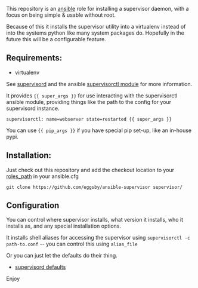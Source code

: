 This repository is an [ansible](http://ansibleworks.com) role for installing a supervisor daemon, with a focus on being simple & usable without root.

Because of this it installs the supervisor utility into a virtualenv instead of into the systems python like many system packages do. Hopefully in the future this will be a configurable feature.

## Requirements:

  - virtualenv

See [supervisord](http://supervisord.org/) and the ansible [supervisorctl module](http://www.ansibleworks.com/docs/modules.html#supervisorctl) for more information.

It provides `{{ super_args }}` for use interacting with the supervisorctl ansible module, providing things like the path to the config for your supervisord instance.

    supervisorctl: name=webserver state=restarted {{ super_args }}

You can use `{{ pip_args }}` if you have special pip set-up, like an in-house pypi.

## Installation:
Just check out this repository and add the checkout location to your [roles_path](http://www.ansibleworks.com/docs/intro_configuration.html#roles-path) in your ansible.cfg

    git clone https://github.com/eggsby/ansible-supervisor supervisor/

## Configuration

You can control where supervisor installs, what version it installs, who it installs as, and any special installation options.

It installs shell aliases for accessing the supervisor using `supervisorctl -c path-to.conf` -- you can control this using `alias_file`

Or you can just let the defaults do their thing.

  * [supervisord defaults](https://github.com/eggsby/ansible-supervisor/blob/master/defaults/main.yaml)

Enjoy
